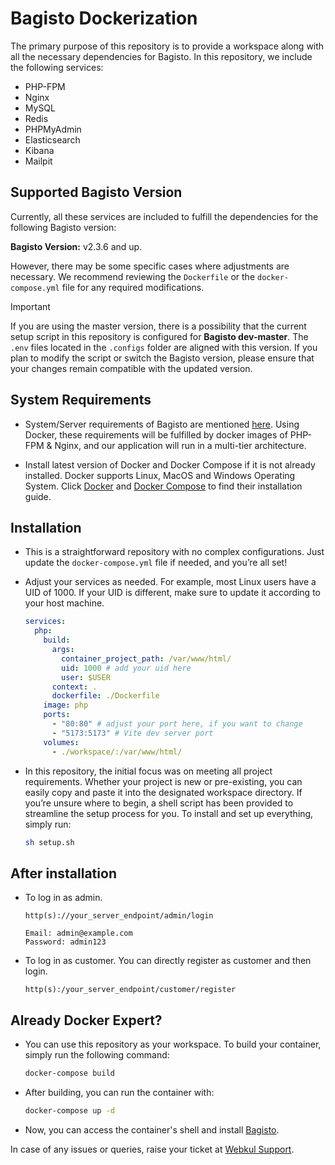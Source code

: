 # Bagisto Dockerization

The primary purpose of this repository is to provide a workspace along with all the necessary dependencies for Bagisto. In this repository, we include the following services:

- PHP-FPM
- Nginx
- MySQL
- Redis
- PHPMyAdmin
- Elasticsearch
- Kibana
- Mailpit

## Supported Bagisto Version

Currently, all these services are included to fulfill the dependencies for the following Bagisto version:

**Bagisto Version:** v2.3.6 and up.

However, there may be some specific cases where adjustments are necessary. We recommend reviewing the `Dockerfile` or the `docker-compose.yml` file for any required modifications.

> [!IMPORTANT]
> If you are using the master version, there is a possibility that the current setup script in this repository is configured for **Bagisto dev-master**. The `.env` files located in the `.configs` folder are aligned with this version. If you plan to modify the script or switch the Bagisto version, please ensure that your changes remain compatible with the updated version. 

## System Requirements

- System/Server requirements of Bagisto are mentioned [here](https://devdocs.bagisto.com/getting-started/before-you-start.html#system-requirements). Using Docker, these requirements will be fulfilled by docker images of PHP-FPM & Nginx, and our application will run in a multi-tier architecture.

- Install latest version of Docker and Docker Compose if it is not already installed. Docker supports Linux, MacOS and Windows Operating System. Click [Docker](https://docs.docker.com/install/) and [Docker Compose](https://docs.docker.com/compose/install/) to find their installation guide.

## Installation

- This is a straightforward repository with no complex configurations. Just update the `docker-compose.yml` file if needed, and you’re all set!

- Adjust your services as needed. For example, most Linux users have a UID of 1000. If your UID is different, make sure to update it according to your host machine.

  ```yml
  services:
    php:
      build:
        args:
          container_project_path: /var/www/html/
          uid: 1000 # add your uid here
          user: $USER
        context: .
        dockerfile: ./Dockerfile
      image: php
      ports:
        - "80:80" # adjust your port here, if you want to change
        - "5173:5173" # Vite dev server port
      volumes:
        - ./workspace/:/var/www/html/
  ```

- In this repository, the initial focus was on meeting all project requirements. Whether your project is new or pre-existing, you can easily copy and paste it into the designated workspace directory. If you’re unsure where to begin, a shell script has been provided to streamline the setup process for you. To install and set up everything, simply run:

  ```sh
  sh setup.sh
  ```

## After installation

- To log in as admin.

  ```text
  http(s)://your_server_endpoint/admin/login

  Email: admin@example.com
  Password: admin123
  ```

- To log in as customer. You can directly register as customer and then login.

  ```text
  http(s):/your_server_endpoint/customer/register
  ```

## Already Docker Expert?

- You can use this repository as your workspace. To build your container, simply run the following command:

  ```sh
  docker-compose build
  ```

- After building, you can run the container with:

  ```sh
  docker-compose up -d
  ```

- Now, you can access the container's shell and install [Bagisto](https://github.com/bagisto/bagisto).

In case of any issues or queries, raise your ticket at [Webkul Support](https://webkul.uvdesk.com/en/customer/create-ticket/).
